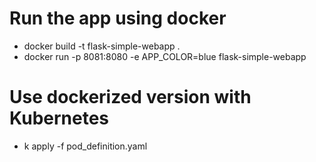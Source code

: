 # Run the app using docker

- docker build -t flask-simple-webapp .
- docker run -p 8081:8080 -e APP_COLOR=blue flask-simple-webapp

# Use dockerized version with Kubernetes

- k apply -f pod_definition.yaml 